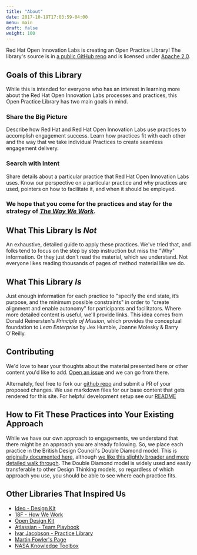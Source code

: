 ```yaml
---
title: "About"
date: 2017-10-19T17:03:59-04:00
menu: main
draft: false
weight: 100
---
```


Red Hat Open Innovation Labs is creating an Open Practice Library! The library's source is in [a public GitHub repo](https://github.com/rht-labs/practice-library) and is licensed under [Apache 2.0](https://github.com/rht-labs/practice-library/blob/master/LICENSE).

## Goals of this Library
While this is intended for everyone who has an interest in learning more about the Red Hat Open Innovation Labs processes and practices, this Open Practice Library has two main goals in mind.

### Share the Big Picture
Describe how Red Hat and Red Hat Open Innovation Labs use practices to accomplish engagement success. Learn how practices fit with each other and the way that we take individual Practices to create seamless engagement delivery.

### Search with Intent
Share details about a particular practice that Red Hat Open Innovation Labs uses. Know our perspective on a particular practice and why practices are used, pointers on how to facilitate it, and when it should be employed.

### We hope that you come for the practices and stay for the strategy of [*The Way We Work*](/way-of-working/).

## What This Library Is *Not*
An exhaustive, detailed guide to apply these practices. We've tried that, and folks tend to focus on the step by step instruction but miss the "Why" information. Or they just don't read the material, which we understand. Not everyone likes reading thousands of pages of method material like we do.

## What This Library *Is*
Just enough information for each practice to "specify the end state, it’s purpose, and the minimum possible constraints" in order to "create alignment and enable autonomy" for participants and facilitators. Where more detailed content is useful, we'll provide links. This idea comes from Donald Reinersten's *Principle of Mission*, which provides the conceptual foundation to *Lean Enterprise* by Jex Humble, Joanne Molesky & Barry O'Reilly.

## Contributing

We'd love to hear your thoughts about the material presented here or other content you'd like to add. [Open an issue](https://github.com/rht-labs/practice-library/issues) and we can go from there.

Alternately, feel free to fork our [github repo](https://github.com/rht-labs/practice-library) and submit a PR of your proposed changes. We use markdown files for our base content that gets rendered for this site. For helpful development setup see our [README](https://github.com/rht-labs/practice-library/blob/master/README.md)

## How to Fit These Practices into Your Existing Approach
While we have our own approach to engagements, we understand that there might be an approach you are already following. So, we place each practice in the British Design Council's Double Diamond model. This is [originally documented here](http://www.designcouncil.org.uk/news-opinion/design-process-what-double-diamond), although [we like this slightly broader and more detailed walk through](https://medium.com/digital-experience-design/how-to-apply-a-design-thinking-hcd-ux-or-any-creative-process-from-scratch-b8786efbf812). The Double Diamond model is widely used and easily transferable to other Design Thinking models, so regardless of which approach you use, you should be able to see where each practice fits.

## Other Libraries That Inspired Us

- [Ideo - Design Kit](http://www.designkit.org/methods)
- [18F - How We Work](https://18f.gsa.gov/how-we-work/)
- [Open Design Kit](http://opendesignkit.org/)
- [Atlassian - Team Playbook](https://www.atlassian.com/team-playbook)
- [Ivar Jacobson - Practice Library](https://practicelibrary.ivarjacobson.com/start)
- [Martin Fowler's Page](https://martinfowler.com/)
- [NASA Knowledge Toolbox](https://km.nasa.gov/knowledge-toolbox/)
